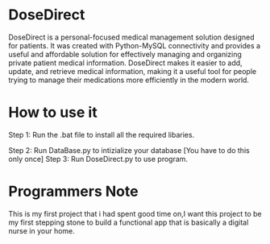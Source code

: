 # DoseDirect

DoseDirect is a personal-focused medical management
solution designed for patients. It was created with
Python-MySQL connectivity and provides a useful and
affordable solution for effectively managing and organizing
private patient medical information. DoseDirect makes it
easier to add, update, and retrieve medical information,
making it a useful tool for people trying to manage their
medications more efficiently in the modern world.

# How to use it
Step 1: Run the .bat file to install all the required libaries.

Step 2: Run DataBase.py to intizialize your database [You have to do this only once]
Step 3: Run DoseDirect.py to use program.

# Programmers Note
This is my first project that i had spent good time on,I want this project to be my first stepping stone 
to build a functional app that is basically a digital nurse in your home. 
